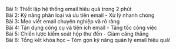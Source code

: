 Bài 1: Thiết lập hệ thống email hiệu quả trong 2 phút  
Bài 2: Kỹ năng phân loại và ưu tiên email - Xử lý nhanh chóng  
Bài 3: Mẹo viết email chuyên nghiệp và rõ ràng  
Bài 4: Tận dụng công cụ và tiện ích email - Tăng tốc công việc  
Bài 5: Chiến lược kiểm soát hộp thư đến - Giảm căng thẳng  
Bài 6: Tổng kết khóa học – Tóm gọn kỹ năng quản lý email hiệu quả!